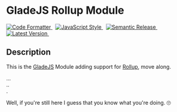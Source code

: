 # GladeJS Rollup Module

<p>
    <a href="https://github.com/prettier/prettier">
        <img alt="Code Formatter" src="https://badgen.net/badge/code%20format/prettier/ff69b4">
    </a>
    &nbsp;
    <a href="https://standardjs.com" rel="nofollow">
        <img alt="JavaScript Style" src="https://badgen.net/badge/code%20style/standard/green">
    </a>
    &nbsp;
    <a href="https://github.com/semantic-release/semantic-release">
        <img alt="Semantic Release" src="https://badgen.net/badge/%20%20%F0%9F%93%A6%F0%9F%9A%80/semantic-release/e10079">
    </a>
    &nbsp;
    <a href="https://www.npmjs.com/package/@gladejs/rollup" rel="nofollow">
        <img alt="Latest Version" src="https://badgen.net/npm/v/@gladejs/rollup">
    </a>
    &nbsp;
</p>

## Description

This is the [GladeJS](https://github.com/gladejs/gladejs) Module adding support for [Rollup](https://rollupjs.org), move along.

... \
.. \
.

Well, if you're still here I guess that you know what you're doing. 🙄
